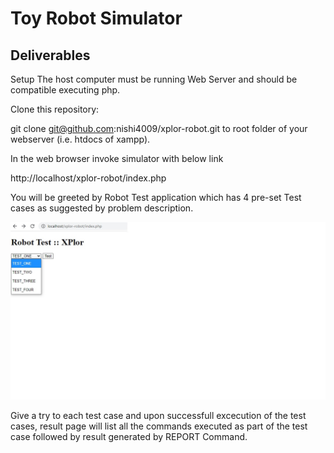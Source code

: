 Toy Robot Simulator
===================

Deliverables
------------
Setup
The host computer must be running Web Server and should be compatible executing php.

Clone this repository:

git clone git@github.com:nishi4009/xplor-robot.git to root folder of your webserver (i.e. htdocs of xampp).

In the web browser invoke simulator with below link

http://localhost/xplor-robot/index.php

You will be greeted by Robot Test application which has 4 pre-set Test cases as suggested by problem description.

![GitHub Logo](/screen1.jpg)

Give a try to each test case and upon successfull excecution of the test cases, result page will list all the commands executed as part of the test case
followed by result generated by REPORT Command.
